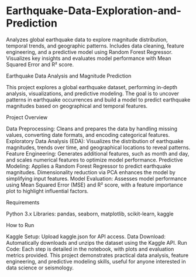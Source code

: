 # Earthquake-Data-Exploration-and-Prediction
Analyzes global earthquake data to explore magnitude distribution, temporal trends, and geographic patterns. Includes data cleaning, feature engineering, and a predictive model using Random Forest Regressor. Visualizes key insights and evaluates model performance with Mean Squared Error and R² score.

Earthquake Data Analysis and Magnitude Prediction

This project explores a global earthquake dataset, performing in-depth analysis, visualizations, and predictive modeling. The goal is to uncover patterns in earthquake occurrences and build a model to predict earthquake magnitudes based on geographical and temporal features.

Project Overview

Data Preprocessing: Cleans and prepares the data by handling missing values, converting date formats, and encoding categorical features.
Exploratory Data Analysis (EDA): Visualizes the distribution of earthquake magnitudes, trends over time, and geographical locations to reveal patterns.
Feature Engineering: Generates additional features, such as month and day, and scales numerical features to optimize model performance.
Predictive Modeling: Applies a Random Forest Regressor to predict earthquake magnitudes. Dimensionality reduction via PCA enhances the model by simplifying input features.
Model Evaluation: Assesses model performance using Mean Squared Error (MSE) and R² score, with a feature importance plot to highlight influential factors.

Requirements

Python 3.x
Libraries: pandas, seaborn, matplotlib, scikit-learn, kaggle

How to Run

Kaggle Setup: Upload kaggle.json for API access.
Data Download: Automatically downloads and unzips the dataset using the Kaggle API.
Run Code: Each step is detailed in the notebook, with plots and evaluation metrics provided.
This project demonstrates practical data analysis, feature engineering, and predictive modeling skills, useful for anyone interested in data science or seismology.
